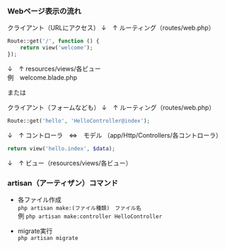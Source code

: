 ### Webページ表示の流れ
クライアント（URLにアクセス）
↓　↑
ルーティング（routes/web.php）
```php
Route::get('/', function () {
    return view('welcome');
});
```
↓　↑
resources/views/各ビュー  
例　welcome.blade.php

または

クライアント（フォームなども）
↓　↑
ルーティング（routes/web.php）
```php
Route::get('hello', 'HelloController@index');
```
↓　↑
コントローラ　⇔　モデル
（app/Http/Controllers/各コントローラ）
```php
return view('hello.index', $data);
```
↓　↑
ビュー（resources/views/各ビュー）

### artisan（アーティザン）コマンド
- 各ファイル作成  
  `php artisan make:(ファイル種類)　ファイル名`  
  例 `php artisan make:controller HelloController`

- migrate実行  
  `php artisan migrate`